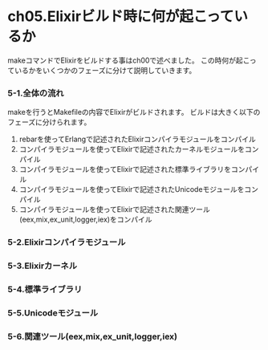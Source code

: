 ch05.Elixirビルド時に何が起こっているか
=======================================

makeコマンドでElixirをビルドする事はch00で述べました。 この時何が起こっているかをいくつかのフェーズに分けて説明していきます。

### 5-1.全体の流れ

makeを行うとMakefileの内容でElixirがビルドされます。 ビルドは大きく以下のフェーズに分けられます。

1. rebarを使ってErlangで記述されたElixirコンパイラモジュールをコンパイル
2. コンパイラモジュールを使ってElixirで記述されたカーネルモジュールをコンパイル
3. コンパイラモジュールを使ってElixirで記述された標準ライブラリをコンパイル
4. コンパイラモジュールを使ってElixirで記述されたUnicodeモジュールをコンパイル
5. コンパイラモジュールを使ってElixirで記述された関連ツール(eex,mix,ex_unit,logger,iex)をコンパイル

### 5-2.Elixirコンパイラモジュール

### 5-3.Elixirカーネル

### 5-4.標準ライブラリ

### 5-5.Unicodeモジュール

### 5-6.関連ツール(eex,mix,ex_unit,logger,iex)
